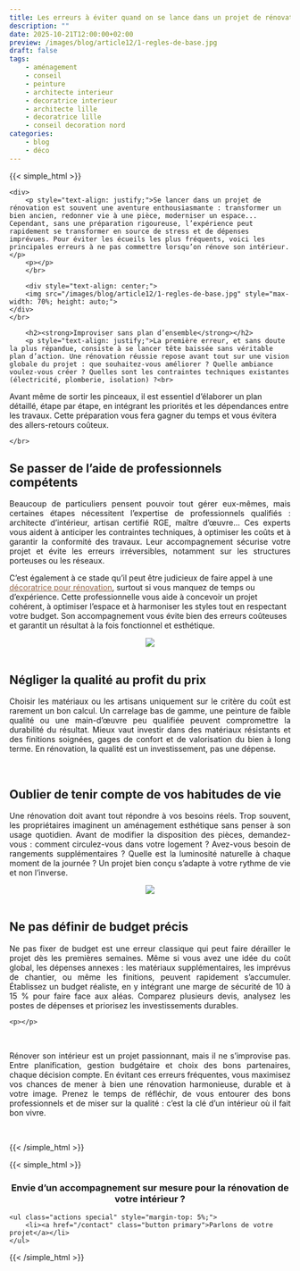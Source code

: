 ```yaml
---
title: Les erreurs à éviter quand on se lance dans un projet de rénovation
description: ""
date: 2025-10-21T12:00:00+02:00
preview: /images/blog/article12/1-regles-de-base.jpg
draft: false
tags:
    - aménagement
    - conseil
    - peinture
    - architecte interieur
    - decoratrice interieur
    - architecte lille
    - decoratrice lille
    - conseil decoration nord
categories:
    - blog
    - déco
---
```


<!-- FM:Snippet:Start data:{"id":"Article","fields":[]} -->
{{< simple_html >}}

<div>
    
    <div>
        <p style="text-align: justify;">Se lancer dans un projet de rénovation est souvent une aventure enthousiasmante : transformer un bien ancien, redonner vie à une pièce, moderniser un espace... Cependant, sans une préparation rigoureuse, l’expérience peut rapidement se transformer en source de stress et de dépenses imprévues. Pour éviter les écueils les plus fréquents, voici les principales erreurs à ne pas commettre lorsqu’on rénove son intérieur.</p>
        <p></p>
        </br>

        <div style="text-align: center;">
        <img src="/images/blog/article12/1-regles-de-base.jpg" style="max-width: 70%; height: auto;">
    </div>
    </br>
        
        <h2><strong>Improviser sans plan d’ensemble</strong></h2>
        <p style="text-align: justify;">La première erreur, et sans doute la plus répandue, consiste à se lancer tête baissée sans véritable plan d’action. Une rénovation réussie repose avant tout sur une vision globale du projet : que souhaitez-vous améliorer ? Quelle ambiance voulez-vous créer ? Quelles sont les contraintes techniques existantes (électricité, plomberie, isolation) ?<br>
Avant même de sortir les pinceaux, il est essentiel d’élaborer un plan détaillé, étape par étape, en intégrant les priorités et les dépendances entre les travaux. Cette préparation vous fera gagner du temps et vous évitera des allers-retours coûteux.
</p>    
    </div>
 
    </br>
</div>

<div>
    <h2><strong>Se passer de l’aide de professionnels compétents</strong></h2>
    <p style="text-align: justify;">Beaucoup de particuliers pensent pouvoir tout gérer eux-mêmes, mais certaines étapes nécessitent l’expertise de professionnels qualifiés : architecte d’intérieur, artisan certifié RGE, maître d’œuvre...
Ces experts vous aident à anticiper les contraintes techniques, à optimiser les coûts et à garantir la conformité des travaux. Leur accompagnement sécurise votre projet et évite les erreurs irréversibles, notamment sur les structures porteuses ou les réseaux.

C’est également à ce stade qu’il peut être judicieux de faire appel à une <a href="https://interieurdeco.fr/" style="color:#916347; text-decoration: underline;">décoratrice pour rénovation</a>, surtout si vous manquez de temps ou d’expérience. Cette professionnelle vous aide à concevoir un projet cohérent, à optimiser l’espace et à harmoniser les styles tout en respectant votre budget. Son accompagnement vous évite bien des erreurs coûteuses et garantit un résultat à la fois fonctionnel et esthétique.</p>
    <p></p>
</div>

  <div style="text-align: center;">
        <img src="/images/blog/article12/3-regles-de-bases.jpg" style="max-width: 70%; height: auto;">
</div>

</br>
<div>
    <h2><strong>Négliger la qualité au profit du prix</strong></h2>
<p style="text-align: justify;">Choisir les matériaux ou les artisans uniquement sur le critère du coût est rarement un bon calcul. Un carrelage bas de gamme, une peinture de faible qualité ou une main-d’œuvre peu qualifiée peuvent compromettre la durabilité du résultat.
Mieux vaut investir dans des matériaux résistants et des finitions soignées, gages de confort et de valorisation du bien à long terme. En rénovation, la qualité est un investissement, pas une dépense.
</div>


</br>

<div>
    <h2><strong>Oublier de tenir compte de vos habitudes de vie</strong></h2>
    <p style="text-align: justify;">Une rénovation doit avant tout répondre à vos besoins réels. Trop souvent, les propriétaires imaginent un aménagement esthétique sans penser à son usage quotidien. Avant de modifier la disposition des pièces, demandez-vous : comment circulez-vous dans votre logement ? Avez-vous besoin de rangements supplémentaires ? Quelle est la luminosité naturelle à chaque moment de la journée ?
Un projet bien conçu s’adapte à votre rythme de vie et non l’inverse.
</p>    
</div>

 <div style="text-align: center;">
        <img src="/images/blog/article12/2-regles-de-base.jpg" style="max-width: 70%; height: auto;">
</div>

</br>

<div>
    <h2><strong>Ne pas définir de budget précis</strong></h2>
    <p style="text-align: justify;">Ne pas fixer de budget est une erreur classique qui peut faire dérailler le projet dès les premières semaines. Même si vous avez une idée du coût global, les dépenses annexes : les matériaux supplémentaires,  les imprévus de chantier, ou même les finitions, peuvent rapidement s’accumuler.
Établissez un budget réaliste, en y intégrant une marge de sécurité de 10 à 15 % pour faire face aux aléas. Comparez plusieurs devis, analysez les postes de dépenses et priorisez les investissements durables.
</p>    
</div>

    <p></p>
</div>
</br>

<div>
    <p style="text-align: justify;">Rénover son intérieur est un projet passionnant, mais il ne s’improvise pas. Entre planification, gestion budgétaire et choix des bons partenaires, chaque décision compte. En évitant ces erreurs fréquentes, vous maximisez vos chances de mener à bien une rénovation harmonieuse, durable et à votre image. Prenez le temps de réfléchir, de vous entourer des bons professionnels et de miser sur la qualité : c’est la clé d’un intérieur où il fait bon vivre.
    <p></p>
</div>
</br>

{{< /simple_html >}}

{{< simple_html >}}
</br>
<div>
    <h3 style="text-align: center;">
        Envie d’un accompagnement sur mesure pour la rénovation de votre intérieur ?
    </h3>

	<ul class="actions special" style="margin-top: 5%;">
		<li><a href="/contact" class="button primary">Parlons de votre projet</a></li>
	</ul>
 </div>

{{< /simple_html >}}
<!-- FM:Snippet:End -->
